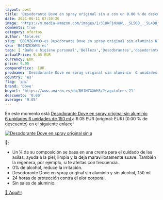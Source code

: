 ```yaml
---
layout: post
title: 'Desodorante Dove en spray original sin a con un 0.00 % de descuento'
date: 2021-06-11 07:50:20
image: 'https://m.media-amazon.com/images/I/31UWFjNUUWL._SL500_._SL400_.jpg'
comments: true
category: ofertas
author: 'tole.es'
slug: 'B01MZGXWH3-es Desodorante Dove en spray original sin aluminio 6 unidades...'
sku: 'B01MZGXWH3-es'
tags: [ 'Baño e higiene personal','Belleza','Desodorantes','desodorante','dove', ]
actualPrice: 9.05 EUR
currency: EUR
price: 9.05
comparePrice:  EUR
prodname: 'Desodorante Dove en spray original sin aluminio  6 unidades  6 unidades de 150 ml '
country: 'es'
flag: '🇪🇸'
brand: 'Dove'
buyurl: 'https://www.amazon.es/dp/B01MZGXWH3/?tag=tolees-21'
descuento: '0.00'
average: '9.05'
---
```


En este momento está [Desodorante Dove en spray original sin aluminio  6 unidades  6 unidades de 150 ml ](https://www.amazon.es/dp/B01MZGXWH3/?tag=tolees-21) a 9.05 EUR (original:  EUR) (0.00 %  de descuento) en el siguiente enlace!

[![Desodorante Dove en spray original sin a](https://m.media-amazon.com/images/I/31UWFjNUUWL._SL500_._SL400_.jpg)](https://www.amazon.es/dp/B01MZGXWH3/?tag=tolees-21)

🔎:

- Un ¼ de su composición se basa en una crema para el cuidado de las axilas; ayuda a la piel, limpia y la deja maravillosamente suave. También la regenera, por ejemplo, si te afeitas con frecuencia.
- 0% de alcohol, reduce la irritación.
- Desodorante Dove en spray original sin aluminio y sin alcohol, 150 ml
- 24 horas de protección contra el olor corporal.
- Sin sales de aluminio.

[🛒 Aquí!!!](https://www.amazon.es/dp/B01MZGXWH3/?tag=tolees-21)
